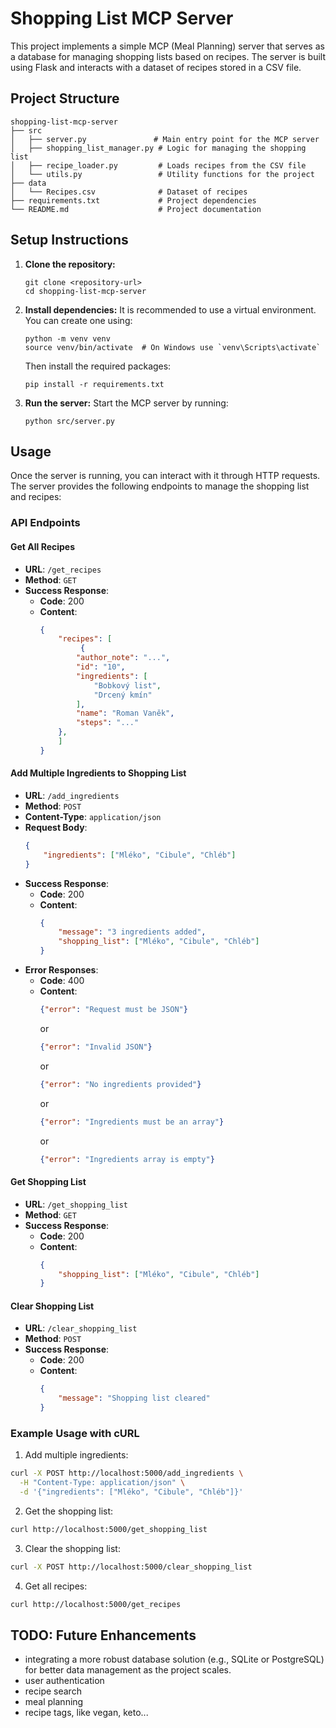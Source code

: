 # Shopping List MCP Server

This project implements a simple MCP (Meal Planning) server that serves as a database for managing shopping lists based on recipes. The server is built using Flask and interacts with a dataset of recipes stored in a CSV file.

## Project Structure

```
shopping-list-mcp-server
├── src
│   ├── server.py               # Main entry point for the MCP server
│   ├── shopping_list_manager.py # Logic for managing the shopping list
│   ├── recipe_loader.py         # Loads recipes from the CSV file
│   └── utils.py                 # Utility functions for the project
├── data
│   └── Recipes.csv              # Dataset of recipes
├── requirements.txt             # Project dependencies
└── README.md                    # Project documentation
```

## Setup Instructions

1. **Clone the repository:**
   ```
   git clone <repository-url>
   cd shopping-list-mcp-server
   ```

2. **Install dependencies:**
   It is recommended to use a virtual environment. You can create one using:
   ```
   python -m venv venv
   source venv/bin/activate  # On Windows use `venv\Scripts\activate`
   ```
   Then install the required packages:
   ```
   pip install -r requirements.txt
   ```

3. **Run the server:**
   Start the MCP server by running:
   ```
   python src/server.py
   ```

## Usage

Once the server is running, you can interact with it through HTTP requests. The server provides the following endpoints to manage the shopping list and recipes:

### API Endpoints

#### Get All Recipes
- **URL**: `/get_recipes`
- **Method**: `GET`
- **Success Response**:
  - **Code**: 200
  - **Content**:
    ```json
    {
        "recipes": [
             {
            "author_note": "...",
            "id": "10",
            "ingredients": [
                "Bobkový list",
                "Drcený kmín"
            ],
            "name": "Roman Vaněk",
            "steps": "..."
        },
        ]
    }
    ```

#### Add Multiple Ingredients to Shopping List
- **URL**: `/add_ingredients`
- **Method**: `POST`
- **Content-Type**: `application/json`
- **Request Body**:
  ```json
  {
      "ingredients": ["Mléko", "Cibule", "Chléb"]
  }
  ```
- **Success Response**:
  - **Code**: 200
  - **Content**:
    ```json
    {
        "message": "3 ingredients added",
        "shopping_list": ["Mléko", "Cibule", "Chléb"]
    }
    ```
- **Error Responses**:
  - **Code**: 400
  - **Content**:
    ```json
    {"error": "Request must be JSON"}
    ```
    or
    ```json
    {"error": "Invalid JSON"}
    ```
    or
    ```json
    {"error": "No ingredients provided"}
    ```
    or
    ```json
    {"error": "Ingredients must be an array"}
    ```
    or
    ```json
    {"error": "Ingredients array is empty"}
    ```

#### Get Shopping List
- **URL**: `/get_shopping_list`
- **Method**: `GET`
- **Success Response**:
  - **Code**: 200
  - **Content**:
    ```json
    {
        "shopping_list": ["Mléko", "Cibule", "Chléb"]
    }
    ```

#### Clear Shopping List
- **URL**: `/clear_shopping_list`
- **Method**: `POST`
- **Success Response**:
  - **Code**: 200
  - **Content**:
    ```json
    {
        "message": "Shopping list cleared"
    }
    ```



### Example Usage with cURL

1. Add multiple ingredients:
```bash
curl -X POST http://localhost:5000/add_ingredients \
  -H "Content-Type: application/json" \
  -d '{"ingredients": ["Mléko", "Cibule", "Chléb"]}'
```

2. Get the shopping list:
```bash
curl http://localhost:5000/get_shopping_list
```

3. Clear the shopping list:
```bash
curl -X POST http://localhost:5000/clear_shopping_list
```

4. Get all recipes:
```bash
curl http://localhost:5000/get_recipes
```

## TODO: Future Enhancements

- integrating a more robust database solution (e.g., SQLite or PostgreSQL) for better data management as the project scales.
- user authentication
- recipe search
- meal planning
- recipe tags, like vegan, keto...

